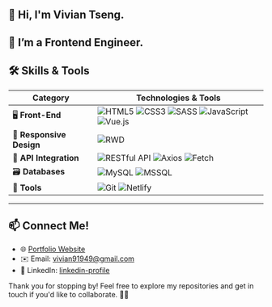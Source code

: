 ## 👋 Hi, I'm Vivian Tseng.
🌱 I’m a Frontend Engineer.
---

## 🛠️ Skills & Tools  
| **Category**         | **Technologies & Tools**                                                                 |
|-----------------------|-----------------------------------------------------------------------------------------|
| 🖥️ **Front-End**     | ![HTML5](https://img.shields.io/badge/-HTML5-E34F26?logo=html5&logoColor=white)  ![CSS3](https://img.shields.io/badge/-CSS3-1572B6?logo=css3&logoColor=white) ![SASS](https://img.shields.io/badge/-SASS-CC6699?logo=sass&logoColor=white) ![JavaScript](https://img.shields.io/badge/-JavaScript-F7DF1E?logo=javascript&logoColor=black) ![Vue.js](https://img.shields.io/badge/-Vue.js-4FC08D?logo=vue.js&logoColor=white) |
| 📱 **Responsive Design** | ![RWD](https://img.shields.io/badge/-Responsive_Design-5A5A5A?logo=css3&logoColor=white) |
| 🔗 **API Integration** | ![RESTful API](https://img.shields.io/badge/-RESTful_API-0052CC?logo=api&logoColor=white) ![Axios](https://img.shields.io/badge/-Axios-5A29E4?logo=axios&logoColor=white) ![Fetch](https://img.shields.io/badge/-Fetch-48CAE4?logo=web&logoColor=white) |
| 🗃️ **Databases**      | ![MySQL](https://img.shields.io/badge/-MySQL-4479A1?logo=mysql&logoColor=white) ![MSSQL](https://img.shields.io/badge/-MSSQL-CC2927?logo=microsoft-sql-server&logoColor=white) |
| 🔧 **Tools**          | ![Git](https://img.shields.io/badge/-Git-F05032?logo=git&logoColor=white) ![Netlify](https://img.shields.io/badge/-Netlify-00C7B7?logo=netlify&logoColor=white) |

---

## 📫 Connect Me!  
- 🌐 [Portfolio Website](https://vivi0814.github.io/vivian-project.github.io/)  
- ✉️ Email: [vivian91949@gmail.com](mailto:vivian91949@gmail.com)  
- 💼 LinkedIn: [linkedin-profile](https://www.linkedin.com/in/shiau-ju-tseng-66416b218/)

Thank you for stopping by! Feel free to explore my repositories and get in touch if you'd like to collaborate. 🚀✨
